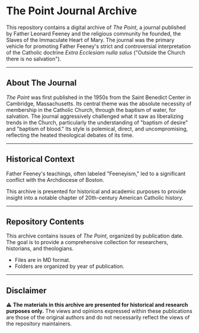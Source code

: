 # The Point Journal Archive

This repository contains a digital archive of *The Point*, a journal published by Father Leonard Feeney and the religious community he founded, the Slaves of the Immaculate Heart of Mary. The journal was the primary vehicle for promoting Father Feeney's strict and controversial interpretation of the Catholic doctrine *Extra Ecclesiam nulla salus* ("Outside the Church there is no salvation").

---

## About The Journal

*The Point* was first published in the 1950s from the Saint Benedict Center in Cambridge, Massachusetts. Its central theme was the absolute necessity of membership in the Catholic Church, through the baptism of water, for salvation. The journal aggressively challenged what it saw as liberalizing trends in the Church, particularly the understanding of "baptism of desire" and "baptism of blood." Its style is polemical, direct, and uncompromising, reflecting the heated theological debates of its time.

---

## Historical Context

Father Feeney's teachings, often labeled "Feeneyism," led to a significant conflict with the Archdiocese of Boston.

This archive is presented for historical and academic purposes to provide insight into a notable chapter of 20th-century American Catholic history.

---

## Repository Contents

This archive contains issues of *The Point*, organized by publication date. The goal is to provide a comprehensive collection for researchers, historians, and theologians.

* Files are in MD format.
* Folders are organized by year of publication.

---

## Disclaimer

⚠️ **The materials in this archive are presented for historical and research purposes only.** The views and opinions expressed within these publications are those of the original authors and do not necessarily reflect the views of the repository maintainers.
